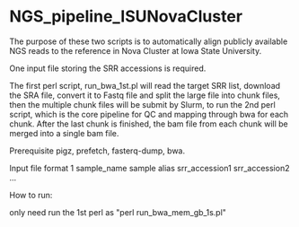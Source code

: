 # NGS_pipeline_ISUNovaCluster
The purpose of these two scripts is to automatically align publicly available NGS reads to the reference in Nova Cluster at Iowa State University.

One input file storing the SRR accessions is required.

The first perl script, run_bwa_1st.pl will read the target SRR list, download the SRA file, convert it to Fastq file and split the large file into chunk files, then the multiple chunk files will be submit by Slurm, to run the 2nd perl script, which is the core pipeline for QC and mapping through bwa for each chunk. After the last chunk is finished, the bam file from each chunk will be merged into a single bam file.

Prerequisite
pigz, prefetch, fasterq-dump, bwa.

Input file format
1 sample_name sample alias  srr_accession1  srr_accession2  ...

How to run:

only need run the 1st perl as "perl run_bwa_mem_gb_1s.pl"

